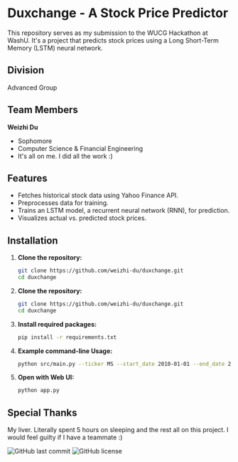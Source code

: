 # Duxchange - A Stock Price Predictor

This repository serves as my submission to the WUCG Hackathon at WashU. It's a project that predicts stock prices using a Long Short-Term Memory (LSTM) neural network. 

## Division

Advanced Group

## Team Members

**Weizhi Du**
- Sophomore
- Computer Science & Financial Engineering
- It's all on me. I did all the work :)

## Features

- Fetches historical stock data using Yahoo Finance API.
- Preprocesses data for training.
- Trains an LSTM model, a recurrent neural network (RNN), for prediction.
- Visualizes actual vs. predicted stock prices.

## Installation

1. **Clone the repository:**

   ```bash
   git clone https://github.com/weizhi-du/duxchange.git
   cd duxchange

2. **Clone the repository:**

   ```bash
   git clone https://github.com/weizhi-du/duxchange.git
   cd duxchange
   
3. **Install required packages:**

   ```bash
   pip install -r requirements.txt

4. **Example command-line Usage:**

   ```bash
   python src/main.py --ticker MS --start_date 2010-01-01 --end_date 2024-09-20 --days_ahead 10

5. **Open with Web UI:**

   ```bash
   python app.py

## Special Thanks

My liver. Literally spent 5 hours on sleeping and the rest all on this project. I would feel guilty if I have a teammate :)


![GitHub last commit](https://img.shields.io/github/last-commit/weizhi-du/duxchange)
![GitHub license](https://img.shields.io/github/license/weizhi-du/duxchange)
